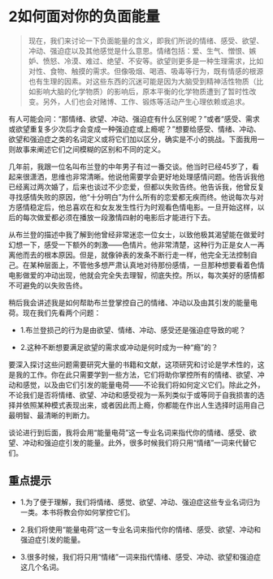 ﻿# 2如何面对你的负面能量
>现在，我们来讨论一下负面能量的含义，即我们所说的情绪、感受、欲望、冲动、强迫症以及其他感觉是什么意思。情绪包括：爱、生气、憎恨、嫉妒、愤怒、冷漠、难过、绝望、不安等。欲望则更多是一种生理需求，比如对性、食物、触摸的需求。但像吸烟、喝酒、吸毒等行为，既有情感的根源也有生理的因素。对这些东西的沉迷可能是因为大脑受到精神活性物质（比如影响大脑的化学物质）的影响后，原本平衡的化学物质遭到了暂时性改变。另外，人们也会对赌博、工作、锻炼等活动产生心理依赖或追求。

有人可能会问：“那情绪、欲望、冲动、强迫症有什么区别呢？”或者“感受、需求或欲望重复多少次后才会变成一种强迫症或上瘾呢？”想要给感受、情绪、冲动、欲望和强迫症之类的名词定义或将它们加以区分，确实是不小的挑战。下面我用一则故事来阐述它们之间模糊的区别和不同的定义。

几年前，我跟一位名叫布兰登的中年男子有过一番交谈。他当时已经45岁了，看起来很潇洒，思维也非常清晰。他说他需要学会更好地处理感情问题。他告诉我他已经离过两次婚了，后来也谈过不少恋爱，但都以失败告终。他告诉我，他曾反复寻找感情失败的原因，他“十分明白”为什么所有的恋爱都无疾而终。他说每次与对方感情稳定后，他总喜欢在和女友发生性行为时观看色情电影。一旦开始这样，以后的每次做爱都必须在播放一段激情四射的电影后才能进行下去。

从布兰登的描述中我了解到他曾经非常迷恋一位女士，以致他极其渴望能在做爱时幻想一下，感受一下额外的刺激——色情片。他非常清楚，这种行为正是女人一再离他而去的根本原因。但是，就像钟表的发条不断行走一样，他完全无法控制自己。在某种层面上，不管他多想严肃认真地对待那份感情，一旦那种想要看着色情电影做爱的冲动出现，他就会完全失去理智，彻底失控。所以，每次美好的感情都不可避免的以失败告终。

稍后我会讲述我是如何帮助布兰登掌控自己的情绪、冲动以及由其引发的能量电荷。现在我们先看两个问题：

* 1.布兰登损己的行为是由欲望、情绪、冲动、感受还是强迫症导致的呢？

* 2.这种不断想要满足欲望的需求或冲动是何时成为一种“瘾”的？

要深入探讨这些问题需要研究大量的书籍和文献，这项研究和讨论是学术性的，这是我的工作。你在此只需要学到一些方法，它们将助你掌控所有的情绪、欲望、冲动和感觉，以及由它们引发的能量电荷——不论我们将如何定义它们。除此之外，不论我们是否将情绪、欲望、冲动和感受视为一系列类似于或等同于自我损害的选择并依照某种模式表现出来，或者因此而上瘾，你都能在作出人生选择时运用自己最明智、最清晰的判断力。

谈论进行到后面，我将会用“能量电荷”这一专业名词来指代你的情绪、感受、欲望、冲动和强迫症引发的能量。此外，很多时候我们将只用“情绪”一词来代替它们。

## 重点提示

* 1.为了便于理解，我们将情绪、感觉、欲望、冲动、强迫症这些专业名词归为一类。本书将教会你如何掌控它们。

* 2.我们将使用“能量电荷”这一专业名词来指代你的情绪、感受、欲望、冲动和强迫症引发的能量。

* 3.很多时候，我们将只用“情绪”一词来指代情绪、感受、冲动、欲望和强迫症这几个名词。



